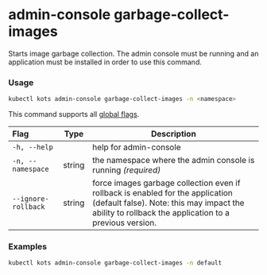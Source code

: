 # admin-console garbage-collect-images

Starts image garbage collection.
The admin console must be running and an application must be installed in order to use this command.

### Usage
```bash
kubectl kots admin-console garbage-collect-images -n <namespace>
```

This command supports all [global flags](kots-cli-global-flags).

| Flag                | Type   | Description                                                                                                                                                                           |
|:--------------------|--------|---------------------------------------------------------------------------------------------------------------------------------------------------------------------------------------|
| `-h, --help`        |        | help for admin-console                                                                                                                                                                |
| `-n, --namespace`   | string | the namespace where the admin console is running _(required)_                                                                                                                         |
| `--ignore-rollback` | string | force images garbage collection even if rollback is enabled for the application (default false). Note: this may impact the ability to rollback the application to a previous version. |

### Examples
```bash
kubectl kots admin-console garbage-collect-images -n default
```
